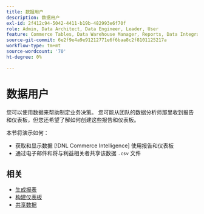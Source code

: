 ```yaml
---
title: 数据用户
description: 数据用户
exl-id: 2f412c94-5042-4411-b19b-482993e6f70f
role: Admin, Data Architect, Data Engineer, Leader, User
feature: Commerce Tables, Data Warehouse Manager, Reports, Data Integration
source-git-commit: 6e2f9e4a9e91212771e6f6baa8c2f8101125217a
workflow-type: tm+mt
source-wordcount: '70'
ht-degree: 0%

---
```


# 数据用户

您可以使用数据来帮助制定业务决策。 您可能从团队的数据分析师那里收到报告和仪表板，但您还希望了解如何创建这些报告和仪表板。

本节将演示如何：
* 获取和显示数据 [!DNL Commerce Intelligence] 使用报告和仪表板
* 通过电子邮件和将与利益相关者共享该数据 `.csv` 文件

## 相关

* [生成报表](../mbi/data-user/reports/rpt-fundamentals.md)
* [构建仪表板](../mbi/data-user/dashboards/ess-dashboards.md)
* [共享数据](../mbi/data-user/export-data/share-data.md)
